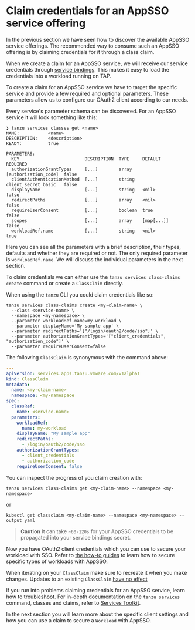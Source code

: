 # Claim credentials for an AppSSO service offering

In the previous section we have seen how to discover the available AppSSO
service offerings. The recommended way to consume such an AppSSO offering is by
claiming credentials for it through a class claim. 
<!--If you want to learn more
about the different levels of AppSSO, see [The three levels of AppSSO
consumption](../concepts/app-sso-consumption.hbs.md).-->


When we create a claim for an AppSSO service, we will receive our service
credentials through [service bindings](https://servicebinding.io/). This makes
it easy to load the credentials into a workload running on TAP.

To create a claim for an AppSSO service we have to target the specific service
and provide a few required and optional parameters. These parameters allow us
to configure our OAuth2 client according to our needs.

Every service's parameter schema can be discovered. For an AppSSO service
it will look something like this:

```console
❯ tanzu services classes get <name>
NAME:           <name>
DESCRIPTION:    <description>
READY:          true

PARAMETERS:
  KEY                         DESCRIPTION  TYPE     DEFAULT               REQUIRED
  authorizationGrantTypes     [...]        array    [authorization_code]  false
  clientAuthenticationMethod  [...]        string   client_secret_basic   false
  displayName                 [...]        string   <nil>                 false
  redirectPaths               [...]        array    <nil>                 false
  requireUserConsent          [...]        boolean  true                  false
  scopes                      [...]        array    [map[...]]            false
  workloadRef.name            [...]        string   <nil>                 true
```

Here you can see all the parameters with a brief description, their types,
defaults and whether they are required or not. The only required parameter is
`workloadRef.name`. We will discuss the individual parameters in the next
section.

To claim credentials we can either use the `tanzu services class-claims create` command
or create a `ClassClaim` directly.

When using the `tanzu` CLI you could claim credentials like so:

```console
tanzu services class-claims create <my-claim-name> \
  --class <service-name> \
  --namespace <my-namespace> \
  --parameter workloadRef.name=my-workload \
  --parameter displayName='My sample app' \
  --parameter redirectPaths='["/login/oauth2/code/sso"]' \
  --parameter authorizationGrantTypes='["client_credentials", "authorization_code"]' \
  --parameter requireUserConsent=false
```

The following `ClassClaim` is synonymous with the command above:

```yaml
---
apiVersion: services.apps.tanzu.vmware.com/v1alpha1
kind: ClassClaim
metadata:
  name: <my-claim-name>
  namespace: <my-namespace
spec:
  classRef:
    name: <service-name>
  parameters:
    workloadRef:
      name: my-workload
    displayName: "My sample app"
    redirectPaths:
      - /login/oauth2/code/sso
    authorizationGrantTypes:
      - client_credentials
      - authorization_code
    requireUserConsent: false
```

You can inspect the progress of you claim creation with:

```console
tanzu services class-claims get <my-claim-name> --namespace <my-namespace>
```

or

```console
kubectl get classclaim <my-claim-name> --namespace <my-namespace> --output yaml
```

>**Caution** It can take `~60-120s` for your AppSSO credentials to be
>propagated into your service bindings secret.

Now you have OAuth2 client credentials which you can use to secure your
workload with SSO. Refer to [the how-to guides](../../how-to-guides/index.hbs.md)
to learn how to secure specific types of workloads with AppSSO.

When iterating on your `ClassClaim` make sure to recreate it when you make
changes. Updates to an existing `ClassClaim` [have no
effect](../../../services-toolkit/concepts/class-claim-vs-resource-claim.hbs.md#classclaim)

If you run into problems claiming credentials for an AppSSO service, learn how
to [troubleshoot](../../how-to-guides/troubleshoot.hbs.md). For in-depth
documentation on the `tanzu services` command, classes and claims, refer to
[Services Toolkit](../../../services-toolkit/about.hbs.md).

In the next section you will learn more about the specific client settings and how
you can use a claim to secure a `Workload` with AppSSO.

